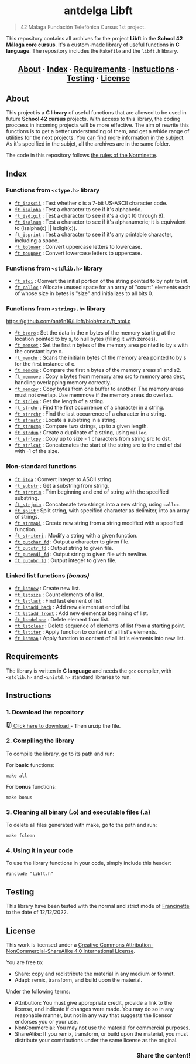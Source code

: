 <h1 align = center>antdelga Libft</h1>

> 42 Málaga Fundación Telefónica Cursus  1st project.

This repository contains all archives for the project __Libft__ in the __School 42 Málaga core cursus__. It's a custom-made library of useful functions in __C language__. The repository includes the `Makefile` and the `libft.h` library.

<h2 align = center>
	<a href="#about">About</a>
	<span> · </span>
	<a href="#index">Index</a>
	<span> · </span>
	<a href="#requirements">Requirements</a>
	<span> · </span>
	<a href="#instructions">Instuctions</a>
	<span> · </span>
	<a href="#testing">Testing</a>
	<span> · </span>
	<a href="#license">License</a>
</h2>

## About

This project is a __C library__ of useful functions that are allowed to be used in future __School 42 cursus__ projects. With access to this library, the coding proccess in incoming projects will be more effective. The aim of rewrite this functions is to get a better understanding of them, and get a whide range of utilities for the next projects. [You can find more information in the subject](https://github.com/Javisanchezf/42pdfs/blob/main/libft_subject.pdf). As it's specified in the subjet, all the archives are in the same folder.

The code in this repository follows [the rules of the Norminette](https://github.com/42School/norminette).

## Index
### Functions from `<ctype.h>` library
* [`ft_isascii`](https://github.com/ant6n16/Libft/ft_isascii.c) : Test whether c is a 7-bit US-ASCII character code.
* [`ft_isalpha`](https://github.com/ant6n16/Libft/ft_isalpha.c) : Test a character to see if it's alphabetic.
* [`ft_isdigit`](https://github.com/ant6n16/Libft/ft_isdigit.c) : Test a character to see if it's a digit (0 through 9).
* [`ft_isalnum`](https://github.com/ant6n16/Libft/ft_isalnum.c) : Test a character to see if it's alphanumeric; it is equivalent to (isalpha(c) || isdigit(c)).
* [`ft_isprint`](https://github.com/ant6n16/Libft/ft_isprint.c) : Test a character to see if it's any printable character, including a space.
* [`ft_tolower`](https://github.com/ant6n16/Libft/ft_tolower.c) : Convert uppercase letters to lowercase.
* [`ft_toupper`](https://github.com/ant6n16/Libftn/ft_toupper.c) : Convert lowercase letters to uppercase.

### Functions from `<stdlib.h>` library
* [`ft_atoi`](https://github.com/ant6n16/Libft/ft_atoi.c) : Convert the initial portion of the string pointed to by nptr to int.
* [`ft_calloc`](https://github.com/ant6n16/Libft/ft_calloc.c) : Allocate unused space for an array of "count" elements each of whose size in bytes is "size" and initializes to all bits 0.

### Functions from `<strings.h>` library
https://github.com/ant6n16/Libft/blob/main/ft_atoi.c
* [`ft_bzero`](https://github.com/ant6n16/Libft/ft_bzero.c) : Set the data in the n bytes of the memory starting at the location pointed to by s, to null bytes (filling it with zeroes).
* [`ft_memset`](https://github.com/ant6n16/Libft/ft_memset.c) : Set the first n bytes of the memory area pointed to by s with the constant byte c.
* [`ft_memchr`](https://github.com/ant6n16/Libft/ft_memchr.c) : Scans the initial n bytes of the memory area pointed to by s for the first instance of c.
* [`ft_memcmp`](https://github.com/ant6n16/Libft/ft_memcmp.c) : Compare the first n bytes of the memory areas s1 and s2.
* [`ft_memmove`](https://github.com/ant6n16/Libft/ft_memmove.c) : Copy n bytes from memory area src to memory area dest, handling overlapping memory correctly.
* [`ft_memcpy`](https://github.com/ant6n16/Libft/ft_memcpy.c) : Copy bytes from one buffer to another. The memory areas must not overlap. Use memmove if the memory areas do overlap.
* [`ft_strlen`](https://github.com/ant6n16/Libft/ft_strlen.c) : Get the length of a string.
* [`ft_strchr`](https://github.com/ant6n16/Libft/ft_strchr.c) : Find the first occurrence of a character in a string.
* [`ft_strrchr`](https://github.com/ant6n16/Libft/ft_strrchr.c) : Find the last occurrence of a character in a string.
* [`ft_strnstr`](https://github.com/ant6n16/Libft/ft_strnstr.c) : Locate a substring in a string.
* [`ft_strncmp`](https://github.com/ant6n16/Libft/ft_strncmp.c) : Compare two strings, up to a given length.
* [`ft_strdup`](https://github.com/ant6n16/Libft/ft_strdup.c) : Create a duplicate of a string, using `malloc`.
* [`ft_strlcpy`](https://github.com/ant6n16/Libft/ft_strlcpy.c) : Copy up to size - 1 characters from string src to dst.
* [`ft_strlcat`](https://github.com/ant6n16/Libft/ft_strlcat.c) : Concatenates the start of the string src to the end of dst with -1 of the size.

### Non-standard functions
* [`ft_itoa`](https://github.com/ant6n16/Libft/ft_itoa.c) : Convert integer to ASCII string.
* [`ft_substr`](https://github.com/ant6n16/Libft/ft_substr.c) : Get a substring from string.
* [`ft_strtrim`](https://github.com/ant6n16/Libft/ft_strtrim.c) : Trim beginning and end of string with the specified substring.
* [`ft_strjoin`](https://github.com/ant6n16/Libft/ft_strjoin.c) : Concatenate two strings into a new string, using `calloc`.
* [`ft_split`](https://github.com/ant6n16/Libft/ft_split.c) : Split string, with specified character as delimiter, into an array of strings.
* [`ft_strmapi`](https://github.com/ant6n16/Libft/ft_strmapi.c) : Create new string from a string modified with a specified function.
* [`ft_striteri`](https://github.com/ant6n16/Libft/ft_striteri.c) : Modify a string with a given function.
* [`ft_putchar_fd`](https://github.com/ant6n16/Libft/ft_putchar_fd.c) : Output a character to given file.
* [`ft_putstr_fd`](https://github.com/ant6n16/Libft/ft_putstr_fd.c) : Output string to given file.
* [`ft_putendl_fd`](https://github.com/ant6n16/Libft/ft_putendl_fd.c) : Output string to given file with newline.
* [`ft_putnbr_fd`](https://github.com/ant6n16/Libft/ft_putnbr_fd.c) : Output integer to given file.

### Linked list functions *(bonus)*
* [`ft_lstnew`](https://github.com/ant6n16/Libft/ft_lstnew_bonus.c) : Create new list.
* [`ft_lstsize`](https://github.com/ant6n16/Libft/ft_lstsize_bonus.c) : Count elements of a list.
* [`ft_lstlast`](https://github.com/ant6n16/Libft/ft_lstlast_bonus.c) : Find last element of list.
* [`ft_lstadd_back`](https://github.com/ant6n16/Libft/ft_lstadd_back_bonus.c) : Add new element at end of list.
* [`ft_lstadd_front`](https://github.com/ant6n16/Libft/ft_lstadd_front_bonus.c) : Add new element at beginning of list.
* [`ft_lstdelone`](https://github.com/ant6n16/Libft/ft_lstdelone_bonus.c) : Delete element from list.
* [`ft_lstclear`](https://github.com/ant6n16/Libft/ft_lstclear_bonus.c) : Delete sequence of elements of list from a starting point.
* [`ft_lstiter`](https://github.com/ant6n16/Libft/ft_lstiter_bonus.c) : Apply function to content of all list's elements.
* [`ft_lstmap`](https://github.com/ant6n16/Libft/ft_lstmap_bonus.c) : Apply function to content of all list's elements into new list.

## Requirements
The library is written in __C language__ and needs the `gcc` compiler, with `<stdlib.h>` and `<unistd.h>` standard libraries to run.

## Instructions

### 1. Download the repository

<a class="d-flex flex-items-center color-fg-default text-bold no-underline" rel="nofollow" data-hydro-click="{&quot;event_type&quot;:&quot;clone_or_download.click&quot;,&quot;payload&quot;:{&quot;feature_clicked&quot;:&quot;DOWNLOAD_ZIP&quot;,&quot;git_repository_type&quot;:&quot;REPOSITORY&quot;,&quot;repository_id&quot;:577022585,&quot;originating_url&quot;:&quot;https://github.com/Javisanchezf/media&quot;,&quot;user_id&quot;:116069430}}" data-hydro-click-hmac="4887bb7803f139a6f6aac4f6d7e0fdefeb39ad87cd72d9fe78c5940024b8242c" data-ga-click="Repository, download zip, location:repo overview" data-open-app="link" href="/Javisanchezf/42-Libft/archive/refs/heads/main.zip">
    <svg aria-hidden="true" height="16" viewBox="0 0 16 16" version="1.1" width="16" data-view-component="true" class="octicon octicon-file-zip mr-2">
    <path fill-rule="evenodd" d="M3.5 1.75a.25.25 0 01.25-.25h3a.75.75 0 000 1.5h.5a.75.75 0 000-1.5h2.086a.25.25 0 01.177.073l2.914 2.914a.25.25 0 01.073.177v8.586a.25.25 0 01-.25.25h-.5a.75.75 0 000 1.5h.5A1.75 1.75 0 0014 13.25V4.664c0-.464-.184-.909-.513-1.237L10.573.513A1.75 1.75 0 009.336 0H3.75A1.75 1.75 0 002 1.75v11.5c0 .649.353 1.214.874 1.515a.75.75 0 10.752-1.298.25.25 0 01-.126-.217V1.75zM8.75 3a.75.75 0 000 1.5h.5a.75.75 0 000-1.5h-.5zM6 5.25a.75.75 0 01.75-.75h.5a.75.75 0 010 1.5h-.5A.75.75 0 016 5.25zm2 1.5A.75.75 0 018.75 6h.5a.75.75 0 010 1.5h-.5A.75.75 0 018 6.75zm-1.25.75a.75.75 0 000 1.5h.5a.75.75 0 000-1.5h-.5zM8 9.75A.75.75 0 018.75 9h.5a.75.75 0 010 1.5h-.5A.75.75 0 018 9.75zm-.75.75a1.75 1.75 0 00-1.75 1.75v3c0 .414.336.75.75.75h2.5a.75.75 0 00.75-.75v-3a1.75 1.75 0 00-1.75-1.75h-.5zM7 12.25a.25.25 0 01.25-.25h.5a.25.25 0 01.25.25v2.25H7v-2.25z"></path>
</svg>
    Click here to download
</a>
- Then unzip the file.

### 2. Compiling the library

To compile the library, go to its path and run:

For __basic__ functions:
```
make all
```

For __bonus__ functions:
```
make bonus
```

### 3. Cleaning all binary (.o) and executable files (.a)

To delete all files generated with make, go to the path and run:
```
make fclean
```

### 4. Using it in your code

To use the library functions in your code, simply include this header:
```
#include "libft.h"
```

## Testing
This library have been tested with the normal and strict mode of [Francinette](https://github.com/xicodomingues/francinette) to the date of 12/12/2022.

## License
This work is licensed under a [Creative Commons Attribution-NonCommercial-ShareAlike 4.0 International License](http://creativecommons.org/licenses/by-nc-sa/4.0/).

You are free to:
* Share: copy and redistribute the material in any medium or format.
* Adapt: remix, transform, and build upon the material.

Under the following terms:
* Attribution: You must give appropriate credit, provide a link to the license, and indicate if changes were made. You may do so in any reasonable manner, but not in any way that suggests the licensor endorses you or your use.
* NonCommercial: You may not use the material for commercial purposes.
* ShareAlike: If you remix, transform, or build upon the material, you must distribute your contributions under the same license as the original.

<h3 align = right>Share the content!</h3>
